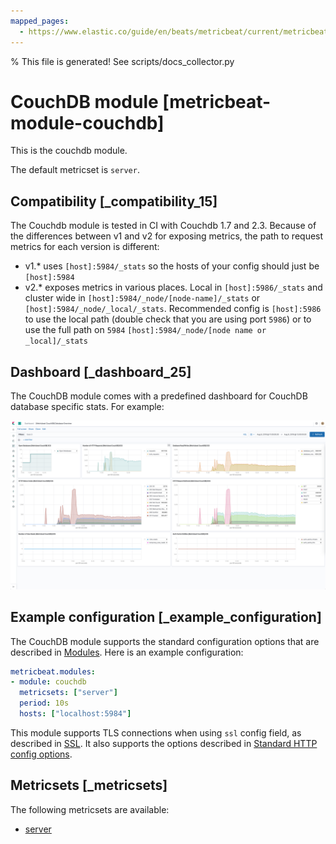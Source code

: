 ```yaml
---
mapped_pages:
  - https://www.elastic.co/guide/en/beats/metricbeat/current/metricbeat-module-couchdb.html
---
```


% This file is generated! See scripts/docs_collector.py

# CouchDB module [metricbeat-module-couchdb]

This is the couchdb module.

The default metricset is `server`.


## Compatibility [_compatibility_15]

The Couchdb module is tested in CI with Couchdb 1.7 and 2.3. Because of the differences between v1 and v2 for exposing metrics, the path to request metrics for each version is different:

* v1.* uses `[host]:5984/_stats` so the hosts of your config should just be `[host]:5984`
* v2.* exposes metrics in various places. Local in `[host]:5986/_stats` and cluster wide in `[host]:5984/_node/[node-name]/_stats` or `[host]:5984/_node/_local/_stats`. Recommended config is `[host]:5986` to use the local path (double check that you are using port `5986`) or to use the full path on `5984`  `[host]:5984/_node/[node name or _local]/_stats`


## Dashboard [_dashboard_25]

The CouchDB module comes with a predefined dashboard for CouchDB database specific stats. For example:

![metricbeat couchdb overview](images/metricbeat-couchdb-overview.png)


## Example configuration [_example_configuration]

The CouchDB module supports the standard configuration options that are described in [Modules](/reference/metricbeat/configuration-metricbeat.md). Here is an example configuration:

```yaml
metricbeat.modules:
- module: couchdb
  metricsets: ["server"]
  period: 10s
  hosts: ["localhost:5984"]
```

This module supports TLS connections when using `ssl` config field, as described in [SSL](/reference/metricbeat/configuration-ssl.md). It also supports the options described in [Standard HTTP config options](/reference/metricbeat/configuration-metricbeat.md#module-http-config-options).


## Metricsets [_metricsets]

The following metricsets are available:

* [server](/reference/metricbeat/metricbeat-metricset-couchdb-server.md)
